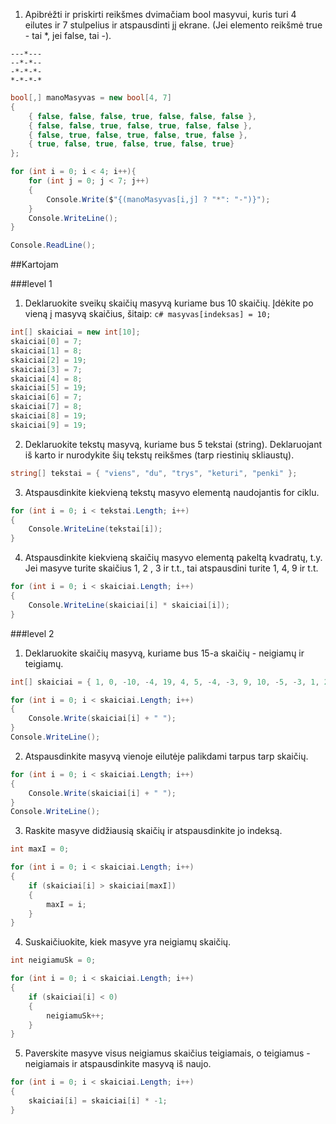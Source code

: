 1. Apibrėžti ir priskirti reikšmes dvimačiam bool masyvui, kuris turi 4 eilutes ir 7 stulpelius ir atspausdinti jį ekrane. (Jei elemento reikšmė true - tai *, jei false, tai -).

```
---*---
--*-*--
-*-*-*-
*-*-*-*
```
```c#
bool[,] manoMasyvas = new bool[4, 7] 
{
    { false, false, false, true, false, false, false },
    { false, false, true, false, true, false, false },
    { false, true, false, true, false, true, false },
    { true, false, true, false, true, false, true}
};

for (int i = 0; i < 4; i++){
    for (int j = 0; j < 7; j++)
    {
        Console.Write($"{(manoMasyvas[i,j] ? "*": "-")}");
    }
    Console.WriteLine();
}

Console.ReadLine();
```
##Kartojam

###level 1

1. Deklaruokite sveikų skaičių masyvą kuriame bus 10 skaičių. Įdėkite po vieną į masyvą skaičius, šitaip: ```c# masyvas[indeksas] = 10;```

```c#
int[] skaiciai = new int[10];
skaiciai[0] = 7;
skaiciai[1] = 8;
skaiciai[2] = 19;
skaiciai[3] = 7;
skaiciai[4] = 8;
skaiciai[5] = 19;
skaiciai[6] = 7;
skaiciai[7] = 8;
skaiciai[8] = 19;
skaiciai[9] = 19;
```

2. Deklaruokite tekstų masyvą, kuriame bus 5 tekstai (string). Deklaruojant iš karto ir nurodykite šių tekstų reikšmes (tarp riestinių skliaustų).

```c#
string[] tekstai = { "viens", "du", "trys", "keturi", "penki" };
```

3. Atspausdinkite kiekvieną tekstų masyvo elementą naudojantis for ciklu.

```c#
for (int i = 0; i < tekstai.Length; i++)
{
    Console.WriteLine(tekstai[i]);
}
```

4. Atspausdinkite kiekvieną skaičių masyvo elementą pakeltą kvadratų, t.y. Jei masyve turite skaičius 1, 2 , 3 ir t.t., tai atspausdini turite 1, 4, 9 ir t.t.

```c#
for (int i = 0; i < skaiciai.Length; i++)
{
    Console.WriteLine(skaiciai[i] * skaiciai[i]);
}
```

###level 2

1. Deklaruokite skaičių masyvą, kuriame bus 15-a skaičių - neigiamų ir teigiamų.

```c#
int[] skaiciai = { 1, 0, -10, -4, 19, 4, 5, -4, -3, 9, 10, -5, -3, 1, 2 };

for (int i = 0; i < skaiciai.Length; i++)
{
    Console.Write(skaiciai[i] + " ");
}
Console.WriteLine();
```

2. Atspausdinkite masyvą vienoje eilutėje palikdami tarpus tarp skaičių.

```c#
for (int i = 0; i < skaiciai.Length; i++)
{
    Console.Write(skaiciai[i] + " ");
}
Console.WriteLine();
```

3. Raskite masyve didžiausią skaičių ir atspausdinkite jo indeksą.

```c#
int maxI = 0;

for (int i = 0; i < skaiciai.Length; i++)
{
    if (skaiciai[i] > skaiciai[maxI])
    {
        maxI = i;
    }
}
```

4. Suskaičiuokite, kiek masyve yra neigiamų skaičių.

```c#
int neigiamuSk = 0;

for (int i = 0; i < skaiciai.Length; i++)
{
    if (skaiciai[i] < 0)
    {
        neigiamuSk++;
    }
}
```

5. Paverskite masyve visus neigiamus skaičius teigiamais, o teigiamus - neigiamais ir atspausdinkite masyvą iš naujo.

```c#
for (int i = 0; i < skaiciai.Length; i++)
{
    skaiciai[i] = skaiciai[i] * -1;
}
```
